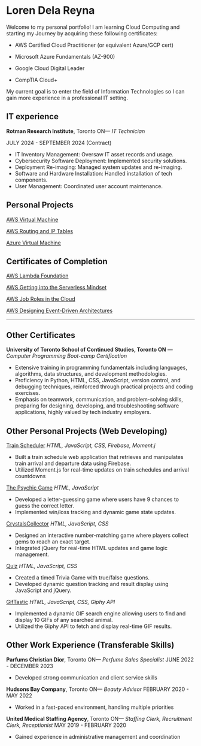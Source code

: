 # Loren Dela Reyna

Welcome to my personal portfolio! I am learning Cloud Computing and starting my Journey by acquiring these following certificates:

 * AWS Certified Cloud Practitioner (or equivalent Azure/GCP cert)

 * Microsoft Azure Fundamentals (AZ-900)

 * Google Cloud Digital Leader

 * CompTIA Cloud+

My current goal is to enter the field of Information Technologies so I can gain more experience in a professional IT setting. 

## IT experience
__Rotman Research Institute__, Toronto ON— _IT Technician_ 

JULY 2024 - SEPTEMBER 2024 (Contract)

 * IT Inventory Management: Oversaw IT asset records and usage.
 * Cybersecurity Software Deployment: Implemented security solutions.
 * Deployment Re-imaging: Managed system updates and re-imaging.
 * Software and Hardware Installation: Handled installation of tech components.
 * User Management: Coordinated user account maintenance.

## Personal Projects
[AWS Virtual Machine](/cloudProjects.html)

[AWS Routing and IP Tables](/cloudProjects.html#aws-routing-iptables-header)

[Azure Virtual Machine](/cloudProjects.html#azure-vm-header)

## Certificates of Completion
[AWS Lambda Foundation](/cloudCredentials.html#aws-lambda-foundation-header)

[AWS Getting into the Serverless Mindset](/cloudCredentials.html#Serverless-mindset-header)

[AWS Job Roles in the Cloud](/cloudCredentials.html#cloud-job-roles-header)

[AWS Designing Event-Driven Architectures](/cloudCredentials.html#cloud-design-header)

---

## Other Certificates
__University of Toronto School of Continued Studies, Toronto ON__ — _Computer Programming Boot-camp Certification_

 * Extensive training in programming fundamentals including languages, algorithms, data structures, and development          methodologies.
 * Proficiency in Python, HTML, CSS, JavaScript, version control, and debugging techniques, reinforced through practical     projects and coding exercises.
 * Emphasis on teamwork, communication, and problem-solving skills, preparing for designing, developing, and troubleshooting software applications, highly valued by tech industry employers.


## Other Personal Projects (Web Developing)
[Train Scheduler](https://ldelareyna.github.io/Firebase-Assignment---Train-Scheduler-/)
_HTML, JavaScript, CSS, Firebase, Moment.j_
 * Built a train schedule web application that retrieves and manipulates train arrival and departure data using Firebase.
 * Utilized Moment.js for real-time updates on train schedules and arrival countdowns

[The Psychic Game](https://ldelareyna.github.io/Psychic-Game/)
_HTML, JavaScript_
 * Developed a letter-guessing game where users have 9 chances to guess the correct letter.
 * Implemented win/loss tracking and dynamic game state updates.

[CrystalsCollector](https://ldelareyna.github.io/CrystalsCollector-Game/)
_HTML, JavaScript, CSS_
 * Designed an interactive number-matching game where players collect gems to reach an exact target.
 * Integrated jQuery for real-time HTML updates and game logic management.

[Quiz](https://ldelareyna.github.io/Basic-Quiz/)
_HTML, JavaScript, CSS_
 * Created a timed Trivia Game with true/false questions.
 * Developed dynamic question tracking and result display using JavaScript and jQuery.

[GifTastic](https://ldelareyna.github.io/GifTastic/)
_HTML, JavaScript, CSS, Giphy API_
 * Implemented a dynamic GIF search engine allowing users to find and display 10 GIFs of any searched animal.
 * Utilized the Giphy API to fetch and display real-time GIF results.

## Other Work Experience (Transferable Skills)
__Parfums Christian Dior__, Toronto ON— _Perfume Sales Specialist_
JUNE 2022 - DECEMBER 2023
 * Developed strong communication and client service skills

__Hudsons Bay Company__, Toronto ON— _Beauty Advisor_
FEBRUARY 2020 - MAY 2022
 * Worked in a fast-paced environment, handling multiple priorities

__United Medical Staffing Agency__, Toronto ON— _Staffing Clerk, Recruitment Clerk, Receptionist_
MAY 2019 - FEBRUARY 2020
 * Gained experience in administrative management and coordination
